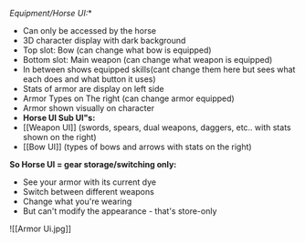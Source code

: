 *Equipment/Horse UI:**
- Can only be accessed by the horse
- 3D character display with dark background
- Top slot: Bow (can change what bow is equipped)
- Bottom slot: Main weapon (can change what weapon is equipped)
- In between shows equipped skills(cant change them here but sees what each does and what button it uses)
- Stats of armor are display on left side
- Armor Types on The right (can change armor equipped)
- Armor shown visually on character
- **Horse UI Sub UI"s:**
- [[Weapon UI]] (swords, spears, dual weapons, daggers, etc.. with stats shown on the right)
- [[Bow UI]] (types of bows and arrows with stats on the right)

**So Horse UI = gear storage/switching only:**
- See your armor with its current dye
- Switch between different weapons
- Change what you're wearing
- But can't modify the appearance - that's store-only

![[Armor Ui.jpg]]